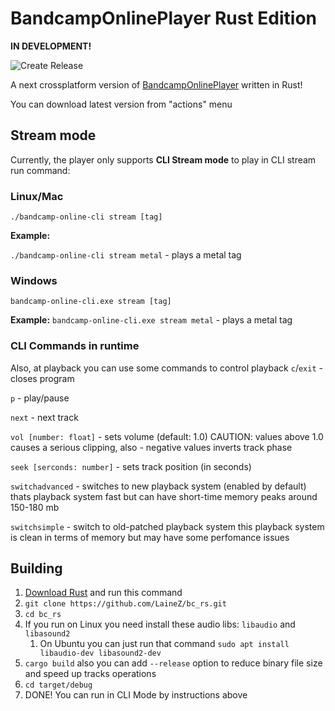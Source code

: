 # BandcampOnlinePlayer Rust Edition
**IN DEVELOPMENT!**

![Create Release](https://github.com/LaineZ/bc_rs/workflows/Create%20Release/badge.svg?event=push)

A next crossplatform version of [BandcampOnlinePlayer](https://github.com/LaineZ/BandcampOnlinePlayer) written in Rust!

You can download latest version from "actions" menu

## Stream mode
Сurrently, the player only supports **CLI Stream mode** to play in CLI stream run command:
### Linux/Mac
```./bandcamp-online-cli stream [tag]```

**Example:**

``./bandcamp-online-cli stream metal`` - plays a metal tag

### Windows

``bandcamp-online-cli.exe stream [tag]``

**Example:** ``bandcamp-online-cli.exe stream metal`` - plays a metal tag

### CLI Commands in runtime

Also, at playback you can use some commands to control playback
``c``/``exit`` - closes program

``p`` - play/pause

``next`` - next track

``vol [number: float]`` - sets volume (default: 1.0) CAUTION: values above 1.0 causes a serious clipping, also - negative values inverts track phase

``seek [serconds: number]`` - sets track position (in seconds)

``switchadvanced`` - switches to new playback system (enabled by default) thats playback system fast but can have short-time memory peaks around 150-180 mb

``switchsimple`` - switch to old-patched playback system this playback system is clean in terms of memory but may have some perfomance issues

## Building
1. [Download Rust]([https://www.rust-lang.org/learn/get-started) and run this command
2. ```git clone https://github.com/LaineZ/bc_rs.git```
3. ```cd bc_rs```
4. If you run on Linux you need install these audio libs: ``libaudio`` and ``libasound2``
   1. On Ubuntu you can just run that command ``sudo apt install libaudio-dev libasound2-dev``
5. ```cargo build``` also you can add ``--release`` option to reduce binary file size and speed up tracks operations
6. ```cd target/debug```
7. DONE! You can run in CLI Mode by instructions above
